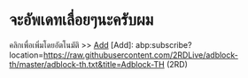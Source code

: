 # จะอัพเดทเลื่อยๆนะครับผม
คลิกเพื่อเพิ่มโดยอัตโนมัติ >> [Add](abp:subscribe?location=https://raw.githubusercontent.com/2RDLive/adblock-th/master/adblock-th.txt&title=Adblock-TH (2RD))
[Add]: abp:subscribe?location=https://raw.githubusercontent.com/2RDLive/adblock-th/master/adblock-th.txt&title=Adblock-TH (2RD)
